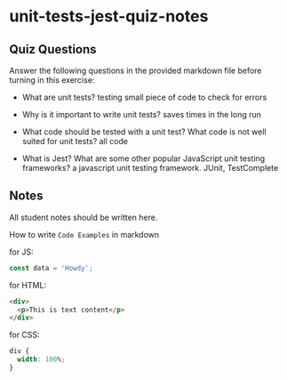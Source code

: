 # unit-tests-jest-quiz-notes

## Quiz Questions

Answer the following questions in the provided markdown file before turning in this exercise:

- What are unit tests?
  testing small piece of code to check for errors

- Why is it important to write unit tests?
  saves times in the long run

- What code should be tested with a unit test? What code is not well suited for unit tests?
  all code

- What is Jest? What are some other popular JavaScript unit testing frameworks?
  a javascript unit testing framework. JUnit, TestComplete

## Notes

All student notes should be written here.

How to write `Code Examples` in markdown

for JS:

```js
const data = 'Howdy';
```

for HTML:

```html
<div>
  <p>This is text content</p>
</div>
```

for CSS:

```css
div {
  width: 100%;
}
```
